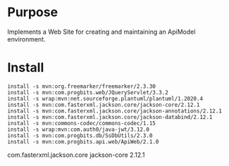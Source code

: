 # Purpose

Implements a Web Site for creating and maintaining an ApiModel environment.

# Install

```
install -s mvn:org.freemarker/freemarker/2.3.30
install -s mvn:com.progbits.web/JQueryServlet/3.3.2
install -s wrap:mvn:net.sourceforge.plantuml/plantuml/1.2020.4
install -s mvn:com.fasterxml.jackson.core/jackson-core/2.12.1
install -s mvn:com.fasterxml.jackson.core/jackson-annotations/2.12.1
install -s mvn:com.fasterxml.jackson.core/jackson-databind/2.12.1
install -s mvn:commons-codec/commons-codec/1.15
install -s wrap:mvn:com.auth0/java-jwt/3.12.0
install -s mvn:com.progbits.db/SsDbUtils/2.3.0
install -s mvn:com.progbits.api.web/ApiWeb/2.1.0
```

<!-- https://mvnrepository.com/artifact/com.fasterxml.jackson.core/jackson-core -->
<dependency>
    <groupId>com.fasterxml.jackson.core</groupId>
    <artifactId>jackson-core</artifactId>
    <version>2.12.1</version>
</dependency>
